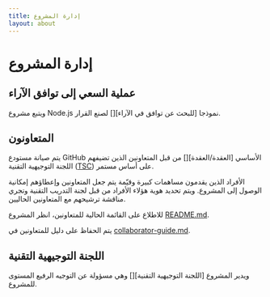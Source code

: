 ```yaml
---
title: إدارة المشروع
layout: about
---
```


# إدارة المشروع

## عملية السعي إلى توافق الآراء

ويتبع مشروع Node.js نموذجا \[للبحث عن توافق في الآراء]\[] لصنع القرار.

## المتعاونون

يتم صيانة مستودع GitHub الأساسي \[العقدة/العقدة]\[] من قبل المتعاونين
الذين تضيفهم اللجنة التوجيهية التقنية ([TSC][]) على أساس مستمر.

الأفراد الذين يقدمون مساهمات كبيرة وقيّمة يتم جعل المتعاونين
وإعطاؤهم إمكانية الوصول إلى المشروع. ويتم تحديد هوية هؤلاء الأفراد من قبل لجنة التدريب التقنية
وتجري مناقشة ترشيحهم مع المتعاونين الحاليين.

للاطلاع على القائمة الحالية للمتعاونين، انظر المشروع [README.md][].

يتم الحفاظ على دليل للمتعاونين في [collaborator-guide.md][].

## اللجنة التوجيهية التقنية

ويدير المشروع \[اللجنة التوجيهية التقنية]\[]
وهي مسؤولة عن التوجيه الرفيع المستوى للمشروع.

[consensus seeking]: https://en.wikipedia.org/wiki/consensusus-seeking_decision
[readme.md]: https://github.com/nodejs/node/blob/main/README.md#current-project-team-members
[tsc]: https://github.com/nodejs/TSC
[technical steering committee (tsc)]: https://github.com/nodejs/TSC/blob/main/TSC-Charter.md
[collaborator-guide.md]: https://github.com/nodejs/node/blob/main/doc/contributing/cooperator-guide.md
[nodejs/node]: https://github.com/nodejs/node
